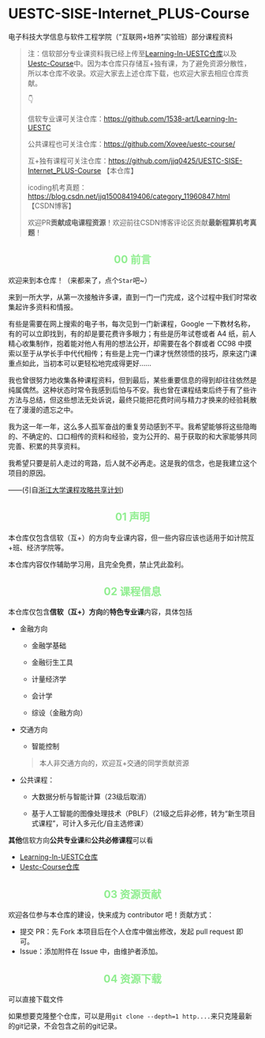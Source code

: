 # UESTC-SISE-Internet_PLUS-Course
电子科技大学信息与软件工程学院（“互联网+培养”实验班）部分课程资料

> 注：信软部分专业课资料我已经上传至[Learning-In-UESTC仓库](https://github.com/1538-art/Learning-In-UESTC)以及[Uestc-Course](https://github.com/Xovee/uestc-course/)中。因为本仓库只存储互+独有课，为了避免资源分散性，所以本仓库不收录。欢迎大家去上述仓库下载，也欢迎大家去相应仓库贡献。
>
> 👇
> 
> 信软专业课可关注仓库：https://github.com/1538-art/Learning-In-UESTC
> 
> 公共课程也可关注仓库：https://github.com/Xovee/uestc-course/
> 
> 互+独有课程可关注仓库：https://github.com/jjq0425/UESTC-SISE-Internet_PLUS-Course 【本仓库】
> 
> icoding机考真题：https://blog.csdn.net/jjq15008419406/category_11960847.html 【CSDN博客】
> 
> 欢迎PR**贡献成电课程资源**！欢迎前往CSDN博客评论区贡献**最新程算机考真题**！

<h2 align="center" style="color:lightgreen" id="00">00 前言</h2>

欢迎来到本仓库！（来都来了，点个`Star`吧~）

来到一所大学，从第一次接触许多课，直到一门一门完成，这个过程中我们时常收集起许多资料和情报。

有些是需要在网上搜索的电子书，每次见到一门新课程，Google 一下教材名称，有的可以立即找到，有的却是要花费许多眼力；有些是历年试卷或者 A4 纸，前人精心收集制作，抱着能对他人有用的想法公开，却需要在各个群或者 CC98 中摸索以至于从学长手中代代相传；有些是上完一门课才恍然领悟的技巧，原来这门课重点如此，当初本可以更轻松地完成得更好……

我也曾很努力地收集各种课程资料，但到最后，某些重要信息的得到却往往依然是纯属偶然。这种状态时常令我感到后怕与不安。我也曾在课程结束后终于有了些许方法与总结，但这些想法无处诉说，最终只能把花费时间与精力才换来的经验耗散在了漫漫的遗忘之中。

我为这一年一年，这么多人孤军奋战的重复劳动感到不平。我希望能够将这些隐晦的、不确定的、口口相传的资料和经验，变为公开的、易于获取的和大家能够共同完善、积累的共享资料。

我希望只要是前人走过的弯路，后人就不必再走。这是我的信念，也是我建立这个项目的原因。

——(引自[浙江大学课程攻略共享计划](浙江大学课程攻略共享计划))

<h2 align="center" style="color:lightgreen" id="01">01 声明</h2>

本仓库仅包含信软（互+）的方向专业课内容，但一些内容应该也适用于如计院互+班、经济学院等。

本仓库内容仅作辅助学习用，且完全免费，禁止凭此盈利。

<h2 align="center" style="color:lightgreen" id="01">02 课程信息</h2>

本仓库仅包含**信软（互+）方向**的**特色专业课**内容，具体包括

- 金融方向

  - 金融学基础

  - 金融衍生工具

  - 计量经济学

  - 会计学
    
  - 综设（金融方向）

- 交通方向

  - 智能控制

  > 本人非交通方向的，欢迎互+交通的同学贡献资源

- 公共课程：
  - 大数据分析与智能计算（23级后取消）
  
  - 基于人工智能的图像处理技术（PBLF）（21级之后非必修，转为“新生项目式课程”，可计入多元化/自主选修课）

**其他**信软方向**公共专业课**和**公共必修课程**可以看

- [Learning-In-UESTC仓库](https://github.com/1538-art/Learning-In-UESTC)
- [Uestc-Course仓库](https://github.com/Xovee/uestc-course/)

<h2 align="center" style="color:lightgreen" id="01">03 资源贡献</h2>

欢迎各位参与本仓库的建设，快来成为 contributor 吧！贡献方式：

- 提交 PR：先 Fork 本项目后在个人仓库中做出修改，发起 pull request 即可。
- Issue：添加附件在 Issue 中，由维护者添加。

<h2 align="center" style="color:lightgreen" id="01">04 资源下载</h2>

可以直接下载文件

如果想要克隆整个仓库，可以是用`git clone --depth=1 http....`来只克隆最新的git记录，不会包含之前的git记录。

